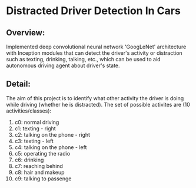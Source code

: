 # Distracted Driver Detection In Cars

## Overview:
Implemented deep convolutional neural network 'GoogLeNet' architecture with Inception modules that can detect the driver's activity or distraction such as texting, drinking, talking, etc., which can be used to aid autonomous driving agent about driver's state.

## Detail:
The aim of this project is to identify what other activity the driver is doing while driving (whether he is distracted). The set of possible activites are (10 activities/classes): 
1. c0: normal driving
2. c1: texting - right
3. c2: talking on the phone - right
4. c3: texting - left
5. c4: talking on the phone - left
6. c5: operating the radio
7. c6: drinking
8. c7: reaching behind
9. c8: hair and makeup
10. c9: talking to passenge
